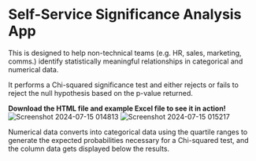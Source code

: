 # Self-Service Significance Analysis App
This is designed to help non-technical teams (e.g. HR, sales, marketing, comms.) identify statistically meaningful relationships in categorical and numerical data. 

It performs a Chi-squared significance test and either rejects or fails to reject the null hypothesis based on the p-value returned.

<b>Download the HTML file and example Excel file to see it in action!</b>
![Screenshot 2024-07-15 014813](https://github.com/user-attachments/assets/b234614a-fe81-4296-9a79-4b6f4cf03872)
![Screenshot 2024-07-15 015217](https://github.com/user-attachments/assets/a00c7919-8446-45ab-93e1-d7c1b64aed46)

 Numerical data converts into categorical data using the quartile ranges to generate the expected probabilities necessary for a Chi-squared test, and the column data gets displayed below the results.
